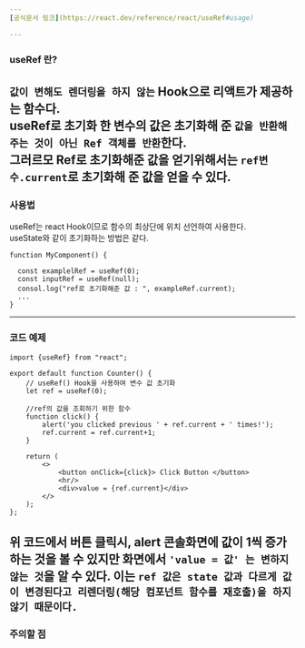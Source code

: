```yaml
---
[공식문서 링크](https://react.dev/reference/react/useRef#usage)

---
```


### **useRef 란?**
`값이 변해도 렌더링을 하지 않는` Hook으로 리액트가 제공하는 함수다.  
useRef로 초기화 한 변수의 값은 초기화해 준 `값을 반환해주는 것이 아닌 Ref 객체를 반환`한다.  
그러르모 Ref로 초기화해준 값을 얻기위해서는 `ref변수.current`로 초기화해 준 값을 얻을 수 있다.
---
### **사용법**
useRef는 react Hook이므로 함수의 최상단에 위치 선언하여 사용한다.  
useState와 같이 초기화하는 방법은 같다.

```
function MyComponent() {

  const examplelRef = useRef(0);
  const inputRef = useRef(null);
  consol.log("ref로 초기화해준 값 : ", exampleRef.current);
  ...
}
```

---

### **코드 예제**
```
import {useRef} from "react";

export default function Counter() {
    // useRef() Hook을 사용하여 변수 값 초기화
    let ref = useRef(0);

    //ref의 값을 조회하기 위한 함수
    function click() {
        alert('you clicked previous ' + ref.current + ' times!');
        ref.current = ref.current+1;
    }

    return (
        <>
            <button onClick={click}> Click Button </button>
            <hr/>
            <div>value = {ref.current}</div>
        </>
    );
};
```
위 코드에서 버튼 클릭시, alert 콘솔화면에 값이 1씩 증가하는 것을 볼 수 있지만 화면에서 `'value = 값' 는 변하지 않는 것`을 알 수 있다.
이는 `ref 값은 state 값과 다르게 값이 변경된다고 리렌더링(해당 컴포넌트 함수를 재호출)을 하지 않기 때문이다.`
---
### **주의할 점**




